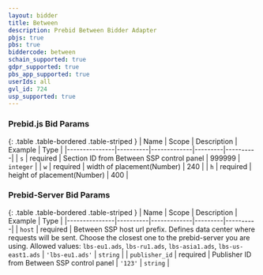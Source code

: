 ```yaml
---
layout: bidder
title: Between
description: Prebid Between Bidder Adapter
pbjs: true
pbs: true
biddercode: between
schain_supported: true
gdpr_supported: true
pbs_app_supported: true
userIds: all
gvl_id: 724
usp_supported: true
---
```


### Prebid.js Bid Params

{: .table .table-bordered .table-striped }
| Name          | Scope    | Description | Example | Type     |
|---------------|----------|-------------|---------|----------|
| `s` | required |  Section ID from Between SSP control panel | 999999 | `integer` |
| `w`        | required | width of placement(Number)                | 240       |
| `h`        | required | height of placement(Number)               | 400       |

### Prebid-Server Bid Params

{: .table .table-bordered .table-striped }
| Name          | Scope    | Description | Example | Type     |
|---------------|----------|-------------|---------|----------|
| `host` | required |  Between SSP host url prefix. Defines data center where requests will be sent. Choose the closest one to the prebid-server you are using. Allowed values: `lbs-eu1.ads`, `lbs-ru1.ads`, `lbs-asia1.ads`, `lbs-us-east1.ads` | `'lbs-eu1.ads'` | `string` |
| `publisher_id` | required |  Publisher ID from Between SSP control panel | `'123'` | `string` |

